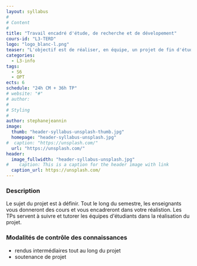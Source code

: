 ```yaml
---
layout: syllabus
#
# Content
#
title: "Travail encadré d'étude, de recherche et de dévelopement"
cours-id: "L3-TERD"
logo: "logo_blanc-l.png"
teaser: "L'objectif est de réaliser, en équipe, un projet de fin d'études qui combine plusieurs thèmes appris durant vos études. Le sujet à réaliser change régulièrement ainsi que les enseignants. Chaque année, le responsable de licence vous communiquera le sujet du projet à réaliser pour que vous puissiez faire votre choix."
categories:
  - L3-info
tags:
  - S6
  - OPT
ects: 6
schedule: "24h CM + 36h TP"
# website: "#"
# author:
#
# Styling
#
author: stephanejeannin
image:
  thumb: "header-syllabus-unsplash-thumb.jpg"
  homepage: "header-syllabus-unsplash.jpg"
#  caption: "https://unsplash.com/"
  url: "https://unsplash.com/"
header:
  image_fullwidth: "header-syllabus-unsplash.jpg"
#    caption: This is a caption for the header image with link
  caption_url: https://unsplash.com/
---
```


###  Description ###

Le sujet du projet est à définir. Tout le long du semestre, les enseignants vous donneront des cours et vous encadreront dans votre réalistion. Les TPs servent à suivre et tutorer les équipes d'étudiants dans la réalisation du projet.

###  Modalités de contrôle des connaissances ###

- rendus intermédiaires tout au long du projet
- soutenance de projet
